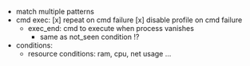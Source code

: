 - match multiple patterns
- cmd exec:
    [x] repeat on cmd failure
    [x] disable profile on cmd failure
    - exec_end: cmd to execute when process vanishes
      - same as not_seen condition !?
- conditions:
    - resource conditions: ram, cpu, net usage ...
